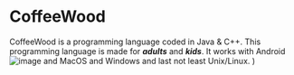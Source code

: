 # CoffeeWood
CoffeeWood is a programming language coded in Java & C++. This programming language is made for ***adults*** and ***kids***. It works with Android ![image](https://github.com/ByteTech-Corporation/CoffeeWood/assets/111024718/53c5086b-1382-4020-b0d3-d80c49711f22) and MacOS and Windows and last not least Unix/Linux.
)
